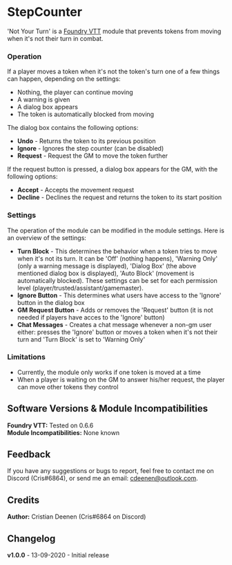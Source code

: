 # StepCounter
'Not Your Turn' is a <a href="https://foundryvtt.com/">Foundry VTT</a> module that prevents tokens from moving when it's not their turn in combat.

### Operation
If a player moves a token when it's not the token's turn one of a few things can happen, depending on the settings:
<ul>
<li>Nothing, the player can continue moving</li>
<li>A warning is given</li>
<li>A dialog box appears</li>
<li>The token is automatically blocked from moving</li>
</ul>

The dialog box contains the following options:<br>
<ul>
<li><b>Undo</b> - Returns the token to its previous position</li>
<li><b>Ignore</b> - Ignores the step counter (can be disabled)</li>
<li><b>Request</b> - Request the GM to move the token further</li>
</ul>

If the request button is pressed, a dialog box appears for the GM, with the following options:<br>
<ul>
<li><b>Accept</b> - Accepts the movement request</li>
<li><b>Decline</b> - Declines the request and returns the token to its start position</li>
</ul>

### Settings
The operation of the module can be modified in the module settings. Here is an overview of the settings:<br>
<ul>
<li><b>Turn Block</b> - This determines the behavior when a token tries to move when it's not its turn. It can be 'Off' (nothing happens), 'Warning Only' (only a warning message is displayed), 'Dialog Box' (the above mentioned dialog box is displayed), 'Auto Block' (movement is automatically blocked). These settings can be set for each permission level (player/trusted/assistant/gamemaster).</li>
<li><b>Ignore Button</b> - This determines what users have access to the 'Ignore' button in the dialog box</li>
<li><b>GM Request Button</b> - Adds or removes the 'Request' button (it is not needed if players have acces to the 'Ignore' button)</li>
<li><b>Chat Messages</b> - Creates a chat message whenever a non-gm user either: presses the 'Ignore' button or moves a token when it's not their turn and 'Turn Block' is set to 'Warning Only'</li>
</ul>

### Limitations
<ul>
<li>Currently, the module only works if one token is moved at a time</li>
<li>When a player is waiting on the GM to answer his/her request, the player can move other tokens they control</li>
</ul>

## Software Versions & Module Incompatibilities
<b>Foundry VTT:</b> Tested on 0.6.6<br>
<b>Module Incompatibilities:</b> None known<br>

## Feedback
If you have any suggestions or bugs to report, feel free to contact me on Discord (Cris#6864), or send me an email: cdeenen@outlook.com.

## Credits
<b>Author:</b> Cristian Deenen (Cris#6864 on Discord)<br>

## Changelog
<b>v1.0.0</b> - 13-09-2020 - Initial release<br>